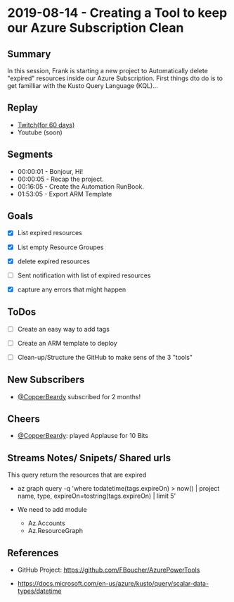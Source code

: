 
# 2019-08-14 - Creating a Tool to keep our Azure Subscription Clean

Summary
-------

In this session, Frank is starting a new project to Automatically delete "expired" resources inside our Azure Subscription. First things dto do is to get familliar with the Kusto Query Language (KQL)...

Replay
------

- [Twitch(for 60 days)](https://www.twitch.tv/videos/)
- Youtube (soon)


Segments
--------

- 00:00:01 - Bonjour, Hi!
- 00:00:05 - Recap the project.
- 00:16:05 - Create the Automation RunBook.
- 01:53:05 - Export ARM Template


Goals
-----

- [X] List expired resources
- [X] List empty Resource Groupes
- [X] delete expired resources
- [ ] Sent notification with list of expired resources
- [X] capture any errors that might happen


ToDos
-----
- [ ] Create an easy way to add tags
- [ ] Create an ARM template to deploy
- [ ] Clean-up/Structure the GitHub to make sens of the 3 "tools"


New Subscribers
---------------

- [@CopperBeardy](https://www.twitch.tv/CopperBeardy) subscribed for 2 months!


Cheers
------

- [@CopperBeardy](https://www.twitch.tv/CopperBeardy): played Applause for 10 Bits


Streams Notes/ Snipets/ Shared urls
-----------------------------------

This query return the resources that are expired
- az graph query -q 'where todatetime(tags.expireOn) > now() | project name, type, expireOn=tostring(tags.expireOn) | limit 5'

- We need to add module 
    - Az.Accounts 
    - Az.ResourceGraph


References
----------

- GitHub Project: https://github.com/FBoucher/AzurePowerTools

- https://docs.microsoft.com/en-us/azure/kusto/query/scalar-data-types/datetime